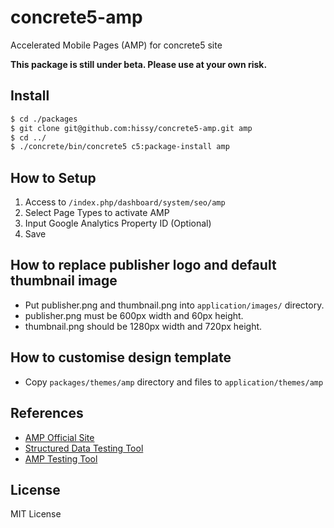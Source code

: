 # concrete5-amp

Accelerated Mobile Pages (AMP) for concrete5 site

**This package is still under beta. Please use at your own risk.**

## Install

```bash
$ cd ./packages
$ git clone git@github.com:hissy/concrete5-amp.git amp
$ cd ../
$ ./concrete/bin/concrete5 c5:package-install amp
```

## How to Setup

1. Access to `/index.php/dashboard/system/seo/amp`
2. Select Page Types to activate AMP
3. Input Google Analytics Property ID (Optional)
4. Save

## How to replace publisher logo and default thumbnail image

* Put publisher.png and thumbnail.png into `application/images/` directory.
* publisher.png must be 600px width and 60px height.
* thumbnail.png should be 1280px width and 720px height.

## How to customise design template

* Copy `packages/themes/amp` directory and files to `application/themes/amp`

## References

* [AMP Official Site](https://www.ampproject.org/)
* [Structured Data Testing Tool](https://search.google.com/structured-data/testing-tool/)
* [AMP Testing Tool](https://search.google.com/search-console/amp)

## License

MIT License
